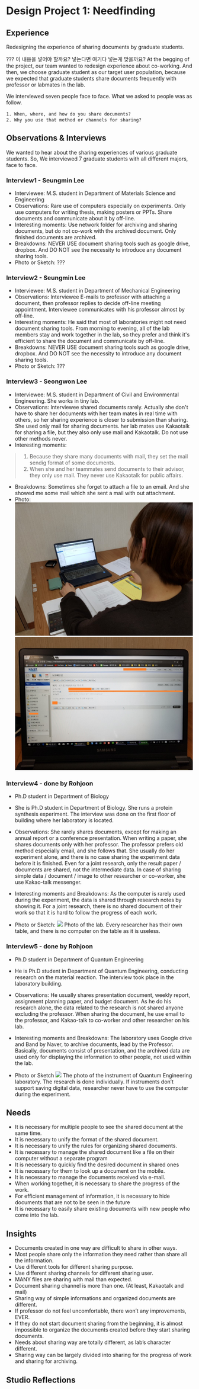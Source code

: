 # Design Project 1: Needfinding

## Experience 
Redesigning the experience of sharing documents by graduate students.

??? 이 내용을 넣어야 할까요? 넣는다면 여기다 넣는게 맞을까요?
At the begging of the project, our team wanted to redesign experience about co-working.
And then, we choose graduate student as our target user population, because we expected that graduate students share documents frequently with professor or labmates in the lab.

We interviewed seven people face to face.
What we asked to people was as follow.
``` 
1. When, where, and how do you share documents?
2. Why you use that method or channels for sharing?
```

## Observations & Interviews

We wanted to hear about the sharing experiences of various graduate students.
So, We interviewed 7 graduate students with all different majors, face to face.

### Interview1 - Seungmin Lee
- Interviewee: M.S. student in Department of Materials Science and Engineering
- Observations: Rare use of computers especially on experiments. Only use computers for writing thesis, making posters or PPTs. Share documents and communicate about it by off-line.
- Interesting moments: Use network folder for archiving and sharing documents, but do not co-work with the archived document. Only finished documents are archived.
- Breakdowns: NEVER USE document sharing tools such as google drive, dropbox. And DO NOT see the necessity to introduce any document sharing tools.
- Photo or Sketch: ???

### Interview2 - Seungmin Lee
- Interviewee: M.S. student in Department of Mechanical Engineering
- Observations: Interviewee E-mails to professor with attaching a document, then professor replies to decide off-line meeting appointment. Interviewee communicates with his professor almost by off-line.
- Interesting moments: He said that most of laboratories might not need document sharing tools. From morning to evening, all of the lab members stay and work together in the lab, so they prefer and think it's efficient to share the document and communicate by off-line.
- Breakdowns: NEVER USE document sharing tools such as google drive, dropbox. And DO NOT see the necessity to introduce any document sharing tools.
- Photo or Sketch: ???

### Interview3 - Seongwon Lee
- Interviewee: M.S. student in Department of Civil and Environmental Engineering. She works in tiny lab.
- Observations: Interviewee shared documents rarely. Actually she don't have to share her documents with her team mates in real time with others, so her sharing experience is closer to submission than sharing. She used only mail for sharing documents. her lab mates use Kakaotalk for sharing a file, but they also only use mail and Kakaotalk. Do not use other methods never. 
- Interesting moments:
>1. Because they share many documents with mail, they set the mail sendig format of some documents. 
>2. When she and her teammates send documents to their advisor, they only use mail. They never use Kakaotalk for public affairs.
- Breakdowns: Sometimes she forget to attach a file to an email. And she showed me some mail which she sent a mail with out attachment.
- Photo:
![interview of seongwon](/images/interviewee_seongwon.jpg 'Failed mail')
![interview of seongwon detail](./images/interviewee_seongwon2.jpg 'Detail of the failed mail')


### Interview4 - done by Rohjoon 
- Ph.D student in Department of Biology
- She is Ph.D student in Department of Biology. She runs a protein synthesis experiment. The interview was done on the first floor of building where her laboratory is located. 
- Observations: 
She rarely shares documents, except for making an annual report or a conference presentation. When writing a paper, she shares documents only with her professor. The professor prefers old method especially email, and she follows that. She usually do her experiment alone, and there is no case sharing the experiment data before it is finished. Even for a joint research, only the result paper / documents are shared, not the intermediate data. In case of sharing simple data / document / image to other researcher or co-worker, she use Kakao-talk messenger.

- Interesting moments and Breakdowns: 
As the computer is rarely used during the experiment, the data is shared through research notes by showing it. For a joint research, there is no shared document of their work so that it is hard to follow the progress of each work. 

- Photo or Sketch: 
![](./image.jpeg)
Photo of the lab. Every researcher has their own table, and there is no computer on the table as it is useless. 


### Interview5 - done by Rohjoon 
- Ph.D student in Department of Quantum Engineering 
- He is Ph.D student in Department of Quantum Engineering, conducting research on the material reaction. The interview took place in the laboratory building. 
- Observations: 
He usually shares presentation document, weekly report, assignment planning paper, and budget document. As he do his research alone, the data related to the research is not shared anyone excluding the professor. When sharing the document, he use email to the professor, and Kakao-talk to co-worker and other researcher on his lab.  

- Interesting moments and Breakdowns: 
The laboratory uses Google drive and Band by Naver, to archive documents, lead by the Professor. Basically, documents consist of presentation, and the archived data are used only for displaying the information to other people, not used within the lab.

- Photo or Sketch
![](./image.jpeg)
The photo of the instrument of Quantum Engineering laboratory. The research is done individually. If instruments don’t support saving digital data, researcher never have to use the computer during the experiment. 


## Needs
- It is necessary for multiple people to see the shared document at the same time. 
- It is necessary to unify the format of the shared document. 
- It is necessary to unify the rules for organizing shared documents.
- It is necessary to manage the shared document like a file on their computer without a separate program
- It is necessary to quickly find the desired document in shared ones
- It is necessary for them to look up a document on the mobile.
- It is necessary to manage the documents received via e-mail.
- When working together, it is necessary to share the progress of the work.
- For efficient management of information, it is necessary to hide documents that are not to be seen in the future
- It is necessary to easily share existing documents with new people who come into the lab.

## Insights
- Documents created in one way are difficult to share in other ways. 
- Most people share only the information they need rather than share all the information.
- Use different tools for different sharing purpose.
- Use different sharing channels for different sharing user.
- MANY files are sharing with mail than expected.
- Document sharing channel is more than one.  (At least, Kakaotalk and mail)
- Sharing way of simple informations and organized documents are different.
- If professor do not feel uncomfortable, there won’t any improvements, EVER.
- If they do not start document sharing from the beginning, it is almost impossible to organize the documents created before they start sharing documents.
- Needs about sharing way are totally different, as lab’s character different.
- Sharing way can be largely divided into sharing for the progress of work and sharing for archiving.



## Studio Reflections


